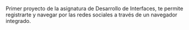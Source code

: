 Primer proyecto de la asignatura de Desarrollo de Interfaces, te permite registrarte y  navegar por las redes sociales a través de un navegador integrado.
